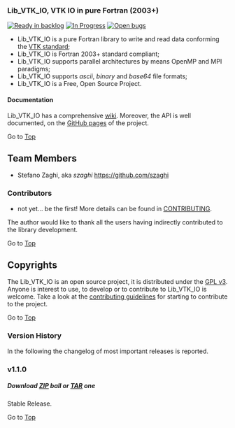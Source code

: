 <a name="top"></a>

### Lib\_VTK\_IO, VTK IO in pure Fortran (2003+)

[![Ready in backlog](https://badge.waffle.io/szaghi/Lib_VTK_IO.png?label=ready&title=Ready)](https://waffle.io/szaghi/Lib_VTK_IO)
[![In Progress](https://badge.waffle.io/szaghi/Lib_VTK_IO.png?label=in%20progress&title=In%20Progress)](https://waffle.io/szaghi/Lib_VTK_IO)
[![Open bugs](https://badge.waffle.io/szaghi/Lib_VTK_IO.png?label=bug&title=Open%20Bugs)](https://waffle.io/szaghi/Lib_VTK_IO)

+ Lib\_VTK\_IO is a pure Fortran library to write and read data conforming the [VTK standard](http://www.vtk.org/);
+ Lib\_VTK\_IO is Fortran 2003+ standard compliant;
+ Lib\_VTK\_IO supports parallel architectures by means OpenMP and MPI paradigms;
+ Lib\_VTK\_IO supports _ascii_, _binary_ and _base64_ file formats;
+ Lib\_VTK\_IO is a Free, Open Source Project.

#### Documentation

Lib\_VTK\_IO has a comprehensive [wiki](https://github.com/szaghi/Lib_VTK_IO/wiki). Moreover, the API is well documented, on the [GitHub pages](http://szaghi.github.com/Lib_VTK_IO/index.html) of the project.

Go to [Top](#top)

## Team Members
* Stefano Zaghi, aka _szaghi_ <https://github.com/szaghi>

### Contributors
* not yet... be the first! More details can be found in [CONTRIBUTING](https://github.com/szaghi/Lib_VTK_IO/blob/master/CONTRIBUTING.md).

The author would like to thank all the users having indirectly contributed to the library development.

Go to [Top](#top)

## Copyrights

The Lib\_VTK\_IO is an open source project, it is distributed under the [GPL v3](http://www.gnu.org/licenses/gpl-3.0.html). Anyone is interest to use, to develop or to contribute to Lib\_VTK\_IO is welcome. Take a look at the [contributing guidelines](CONTRIBUTING.md) for starting to contribute to the project.

Go to [Top](#top)

### Version History

In the following the changelog of most important releases is reported.
### v1.1.0
##### Download [ZIP](https://github.com/szaghi/Lib_VTK_IO/archive/v1.1.0.zip) ball or [TAR](https://github.com/szaghi/Lib_VTK_IO/archive/v1.1.0.tar.gz) one
Stable Release.

Go to [Top](#top)
